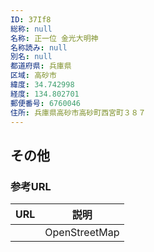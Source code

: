 ```yaml
---
ID: 37If8
総称: null
名称: 正一位 金光大明神
名称読み: null
別名: null
都道府県: 兵庫県
区域: 高砂市
緯度: 34.742998
経度: 134.802701
郵便番号: 6760046
住所: 兵庫県高砂市高砂町西宮町３８７
---
```


## その他

### 参考URL

| URL | 説明          |
| --- | ------------- |
|     | OpenStreetMap |

